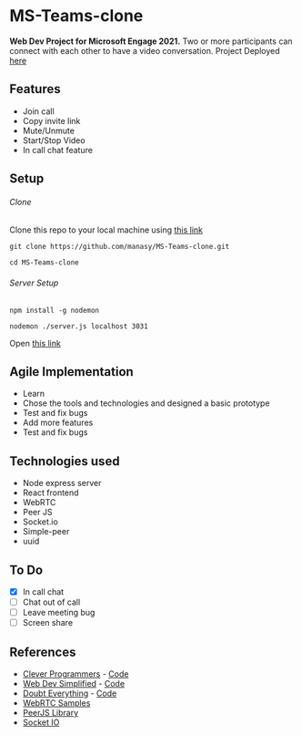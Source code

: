 # MS-Teams-clone

**Web Dev Project for Microsoft Engage 2021.**
Two or more participants can connect with each other to have a video conversation.
Project Deployed [here](https://ms-teams-clone-1997.herokuapp.com/2bb7803b-b928-4c0f-a982-36fe2361f800)

## Features
* Join call
* Copy invite link
* Mute/Unmute 
* Start/Stop Video
* In call chat feature

## Setup
###### Clone
Clone this repo to your local machine using [this link](https://github.com/manasy/MS-Teams-clone.git)
```
git clone https://github.com/manasy/MS-Teams-clone.git
```
```
cd MS-Teams-clone
``` 
###### Server Setup 

```
npm install -g nodemon
``` 
```
nodemon ./server.js localhost 3031
``` 
Open [this link](http://localhost:3031/)

## Agile Implementation
* Learn
* Chose the tools and technologies and designed a basic prototype
* Test and fix bugs
* Add more features 
* Test and fix bugs

## Technologies used
* Node express server
* React frontend
* WebRTC
* Peer JS
* Socket.io
* Simple-peer
* uuid

## To Do
- [x] In call chat
- [ ] Chat out of call
- [ ] Leave meeting bug
- [ ] Screen share

## References
* [Clever Programmers](https://youtu.be/ZVznzY7EjuY) - [Code](https://github.com/CleverProgrammers/nodejs-zoom-clone)
* [Web Dev Simplified](https://youtu.be/DvlyzDZDEq4) - [Code](https://github.com/WebDevSimplified/Zoom-Clone-With-WebRTC)
* [Doubt Everything](https://youtu.be/KLCcCTFivhM) - [Code](https://github.com/Vinnu1/simple-videochat-webrtc)
* [WebRTC Samples](https://github.com/webrtc/samples)
* [PeerJS Library](https://peerjs.com/)
* [Socket IO](https://socket.io/)
